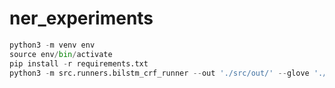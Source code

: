 # ner_experiments

```python
python3 -m venv env
source env/bin/activate
pip install -r requirements.txt
python3 -m src.runners.bilstm_crf_runner --out './src/out/' --glove './src/util/embeddings/glove/' --run-id 3
```
